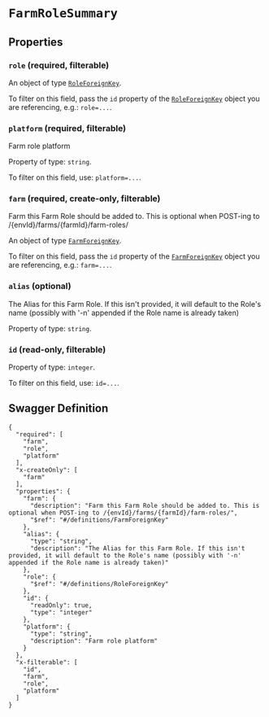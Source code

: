 # `FarmRoleSummary` #







## Properties ##

### `role` (required, filterable) ###




An object of type [`RoleForeignKey`](./../definitions/RoleForeignKey.mkd).

To filter on this field, pass the `id` property of the [`RoleForeignKey`](./../definitions/RoleForeignKey.mkd) object you are referencing,
e.g.: `role=...`.


### `platform` (required, filterable) ###

Farm role platform


Property of type: `string`.


To filter on this field, use: `platform=...`.


### `farm` (required, create-only, filterable) ###

Farm this Farm Role should be added to. This is optional when POST-ing to /{envId}/farms/{farmId}/farm-roles/


An object of type [`FarmForeignKey`](./../definitions/FarmForeignKey.mkd).

To filter on this field, pass the `id` property of the [`FarmForeignKey`](./../definitions/FarmForeignKey.mkd) object you are referencing,
e.g.: `farm=...`.


### `alias` (optional) ###

The Alias for this Farm Role. If this isn't provided, it will default to the Role's name (possibly with '-n' appended if the Role name is already taken)


Property of type: `string`.




### `id` (read-only, filterable) ###




Property of type: `integer`.


To filter on this field, use: `id=...`.





## Swagger Definition ##

    {
      "required": [
        "farm", 
        "role", 
        "platform"
      ], 
      "x-createOnly": [
        "farm"
      ], 
      "properties": {
        "farm": {
          "description": "Farm this Farm Role should be added to. This is optional when POST-ing to /{envId}/farms/{farmId}/farm-roles/", 
          "$ref": "#/definitions/FarmForeignKey"
        }, 
        "alias": {
          "type": "string", 
          "description": "The Alias for this Farm Role. If this isn't provided, it will default to the Role's name (possibly with '-n' appended if the Role name is already taken)"
        }, 
        "role": {
          "$ref": "#/definitions/RoleForeignKey"
        }, 
        "id": {
          "readOnly": true, 
          "type": "integer"
        }, 
        "platform": {
          "type": "string", 
          "description": "Farm role platform"
        }
      }, 
      "x-filterable": [
        "id", 
        "farm", 
        "role", 
        "platform"
      ]
    }
